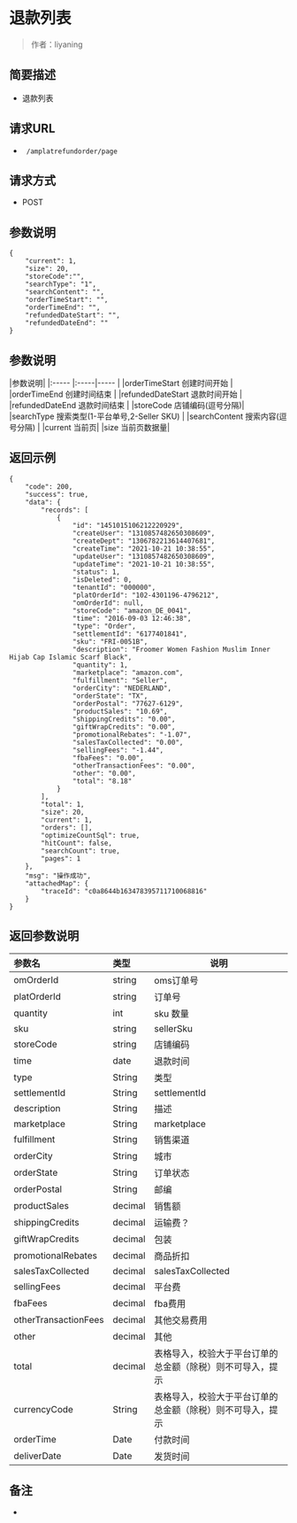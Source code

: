 # 退款列表

> 作者：liyaning

## 简要描述

- 退款列表

## 请求URL
- ` /amplatrefundorder/page`
  
## 请求方式
- POST 

## 参数说明


```
{
    "current": 1,
    "size": 20,
    "storeCode":"",
    "searchType": "1",
    "searchContent": "",
    "orderTimeStart": "",
    "orderTimeEnd": "",
    "refundedDateStart": "",
    "refundedDateEnd": ""
}
```
## 参数说明
|参数说明|
|:-----  |:-----|-----                           |
|orderTimeStart 创建时间开始 |
|orderTimeEnd 创建时间结束 |
|refundedDateStart 退款时间开始 |
|refundedDateEnd 退款时间结束 |
|storeCode 店铺编码(逗号分隔)|
|searchType 搜索类型(1-平台单号,2-Seller SKU) |
|searchContent 搜索内容(逗号分隔) |
|current 当前页|
|size 当前页数据量|
## 返回示例 

``` 
{
    "code": 200,
    "success": true,
    "data": {
        "records": [
            {
                "id": "1451015106212220929",
                "createUser": "1310857482650308609",
                "createDept": "1306782213614407681",
                "createTime": "2021-10-21 10:38:55",
                "updateUser": "1310857482650308609",
                "updateTime": "2021-10-21 10:38:55",
                "status": 1,
                "isDeleted": 0,
                "tenantId": "000000",
                "platOrderId": "102-4301196-4796212",
                "omOrderId": null,
                "storeCode": "amazon_DE_0041",
                "time": "2016-09-03 12:46:38",
                "type": "Order",
                "settlementId": "6177401841",
                "sku": "FRI-0051B",
                "description": "Froomer Women Fashion Muslim Inner Hijab Cap Islamic Scarf Black",
                "quantity": 1,
                "marketplace": "amazon.com",
                "fulfillment": "Seller",
                "orderCity": "NEDERLAND",
                "orderState": "TX",
                "orderPostal": "77627-6129",
                "productSales": "10.69",
                "shippingCredits": "0.00",
                "giftWrapCredits": "0.00",
                "promotionalRebates": "-1.07",
                "salesTaxCollected": "0.00",
                "sellingFees": "-1.44",
                "fbaFees": "0.00",
                "otherTransactionFees": "0.00",
                "other": "0.00",
                "total": "8.18"
            }
        ],
        "total": 1,
        "size": 20,
        "current": 1,
        "orders": [],
        "optimizeCountSql": true,
        "hitCount": false,
        "searchCount": true,
        "pages": 1
    },
    "msg": "操作成功",
    "attachedMap": {
        "traceId": "c0a8644b163478395711710068816"
    }
}
```

## 返回参数说明 

|参数名|类型|说明|
|:-----  |:-----|-----                           |
|omOrderId |string   |oms订单号  |
|platOrderId |string   |订单号  |
|quantity |int   |sku 数量  |
|sku |string   | sellerSku |
|storeCode |string   | 店铺编码 |
|time |date   | 退款时间 |
|type |String   |类型  |
|settlementId |String   |settlementId |
|description|String   | 描述|
|marketplace |String   | marketplace|
|fulfillment |String   |销售渠道 |
|orderCity |String   |城市  |
|orderState |String   |订单状态 |
|orderPostal |String   |邮编|
|productSales |decimal   |销售额  |
|shippingCredits |decimal   |运输费？  |
|giftWrapCredits |decimal   |包装|
|promotionalRebates |decimal   |商品折扣|
|salesTaxCollected |decimal   |salesTaxCollected|
|sellingFees |decimal   |平台费|
|fbaFees |decimal   |fba费用|
|otherTransactionFees |decimal   |其他交易费用|
|other |decimal   |其他|
|total |decimal   |表格导入，校验大于平台订单的总金额（除税）则不可导入，提示|
|currencyCode |String   |表格导入，校验大于平台订单的总金额（除税）则不可导入，提示|
|orderTime |Date   |付款时间|
|deliverDate |Date   |发货时间|
## 备注 

-